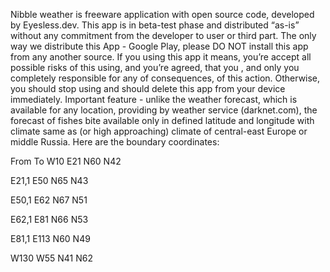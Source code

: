 Nibble weather is freeware application with open source code, developed by Eyesless.dev. This app is in beta-test phase and distributed “as-is” without any commitment from the developer to user or third part. The only way we distribute this App - Google Play, please DO NOT install this app from any another source. If you using this app it means, you’re accept all possible risks of this using, and you’re agreed, that you , and only you completely responsible for any of consequences, of this action. Otherwise, you should stop using and should delete this app from your device immediately.
Important feature - unlike the weather forecast, which is available for any location, providing by weather service (darknet.com), the forecast of fishes bite available only in defined latitude and longitude with climate same as (or high approaching) climate of central-east Europe or middle Russia. Here are the boundary coordinates: 

From	To
W10	E21
N60	N42
	
E21,1	E50
N65	N43
	
E50,1	E62
N67	N51
	
E62,1	E81
N66	N53
	
E81,1	E113
N60	N49
	
W130	W55
N41	N62 
